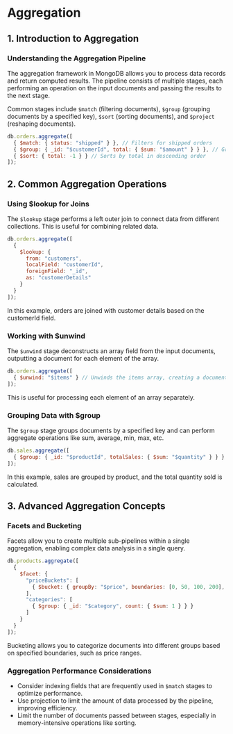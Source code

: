 # Aggregation

## 1. Introduction to Aggregation

### Understanding the Aggregation Pipeline

The aggregation framework in MongoDB allows you to process data records and return computed results. The pipeline consists of multiple stages, each performing an operation on the input documents and passing the results to the next stage.

Common stages include `$match` (filtering documents), `$group` (grouping documents by a specified key), `$sort` (sorting documents), and `$project` (reshaping documents).

```javascript
db.orders.aggregate([
  { $match: { status: "shipped" } }, // Filters for shipped orders
  { $group: { _id: "$customerId", total: { $sum: "$amount" } } }, // Groups by customer and sums amounts
  { $sort: { total: -1 } } // Sorts by total in descending order
]);
```

## 2. Common Aggregation Operations

### Using $lookup for Joins

The `$lookup` stage performs a left outer join to connect data from different collections. This is useful for combining related data.

```javascript
db.orders.aggregate([
  {
    $lookup: {
      from: "customers",
      localField: "customerId",
      foreignField: "_id",
      as: "customerDetails"
    }
  }
]);
```

In this example, orders are joined with customer details based on the customerId field.

### Working with $unwind

The `$unwind` stage deconstructs an array field from the input documents, outputting a document for each element of the array.

```javascript
db.orders.aggregate([
  { $unwind: "$items" } // Unwinds the items array, creating a document for each item
]);
```

This is useful for processing each element of an array separately.

### Grouping Data with $group

The `$group` stage groups documents by a specified key and can perform aggregate operations like sum, average, min, max, etc.

```javascript
db.sales.aggregate([
  { $group: { _id: "$productId", totalSales: { $sum: "$quantity" } } }
]);
```

In this example, sales are grouped by product, and the total quantity sold is calculated.

## 3. Advanced Aggregation Concepts

### Facets and Bucketing

Facets allow you to create multiple sub-pipelines within a single aggregation, enabling complex data analysis in a single query.

```javascript
db.products.aggregate([
  {
    $facet: {
      "priceBuckets": [
        { $bucket: { groupBy: "$price", boundaries: [0, 50, 100, 200], default: "Other" } }
      ],
      "categories": [
        { $group: { _id: "$category", count: { $sum: 1 } } }
      ]
    }
  }
]);
```

Bucketing allows you to categorize documents into different groups based on specified boundaries, such as price ranges.

### Aggregation Performance Considerations

- Consider indexing fields that are frequently used in `$match` stages to optimize performance.
- Use projection to limit the amount of data processed by the pipeline, improving efficiency.
- Limit the number of documents passed between stages, especially in memory-intensive operations like sorting.

